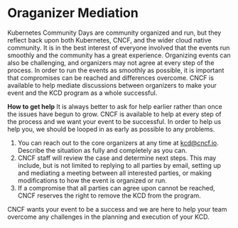 # Oraganizer Mediation
Kubernetes Community Days are community organized and run, but they reflect back upon both Kubernetes, CNCF, and the wider cloud native community. It is in the best interest of everyone involved that the events run smoothly and the community has a great experience. Organizing events can also be challenging, and organizers may not agree at every step of the process. In order to run the events as smoothly as possible, it is important that compromises can be reached and differences overcome. CNCF is available to help mediate discussions between organizers to make your event and the KCD program as a whole successful.

**How to get help**
It is always better to ask for help earlier rather than once the issues have begun to grow. CNCF is available to help at every step of the process and we want your event to be successful. In order to help us help you, we should be looped in as early as possible to any problems. 

1. You can reach out to the core organizers at any time at kcd@cncf.io. Describe the situation as fully and completely as you can.
2. CNCF staff will review the case and determine next steps. This may include, but is not limited to replying to all parties by email, setting up and mediating a meeting between all interested parties, or making modifications to how the event is organized or run.
3. If a compromise that all parties can agree upon cannot be reached, CNCF reserves the right to remove the KCD from the program.

CNCF wants your event to be a success and we are here to help your team overcome any challenges in the planning and execution of your KCD. 
